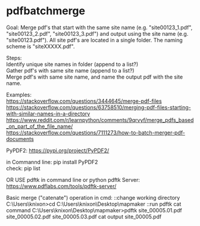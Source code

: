 # pdfbatchmerge

Goal:  Merge pdf's that start with the same site name (e.g. "site00123_1.pdf", "site00123_2.pdf", "site00123_3.pdf") and output using the site name (e.g. "site00123.pdf").  All site pdf's are located in a single folder.  The naming scheme is "siteXXXXX.pdf".

Steps:\
Identify unique site names in folder (append to a list?)\
Gather pdf's with same site name (append to a list?)\
Merge pdf's with same site name, and name the output pdf with the site name.


Examples:\
https://stackoverflow.com/questions/3444645/merge-pdf-files \
https://stackoverflow.com/questions/63758510/merging-pdf-files-starting-with-similar-names-in-a-directory \
https://www.reddit.com/r/learnpython/comments/9qrvyf/merge_pdfs_based_on_part_of_the_file_name/ \
https://stackoverflow.com/questions/7111273/how-to-batch-merger-pdf-documents 


PyPDF2:  https://pypi.org/project/PyPDF2/

in Commannd line:  pip install PyPDF2  \
check:  pip list

OR USE pdftk in command line or python
pdftk Server:  https://www.pdflabs.com/tools/pdftk-server/

Basic merge ("catenate") operation in cmd:
::change working directory
C:\Users\knixon>cd C:\Users\knixon\Desktop\mapmaker
::run pdftk cat command
C:\Users\knixon\Desktop\mapmaker>pdftk site_00005.01.pdf site_00005.02.pdf site_00005.03.pdf cat output site_00005.pdf
